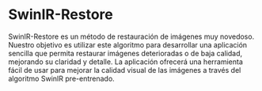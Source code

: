 ﻿# SwinIR-Restore

SwinIR-Restore es un  método de restauración de imágenes muy novedoso. Nuestro objetivo es utilizar este algoritmo para desarrollar 
una aplicación sencilla que permita restaurar imágenes deterioradas o de baja calidad, 
mejorando su claridad y detalle. La aplicación ofrecerá una herramienta fácil de usar 
para mejorar la calidad visual de las imágenes a través del algoritmo SwinIR pre-entrenado.

